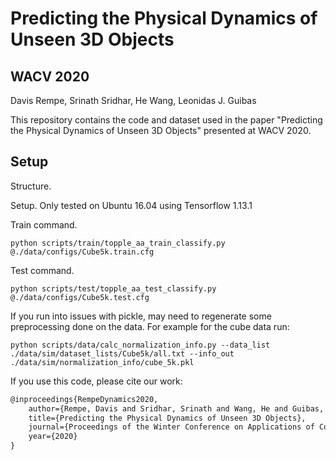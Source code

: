 # Predicting the Physical Dynamics of Unseen 3D Objects

## WACV 2020

Davis Rempe, Srinath Sridhar, He Wang, Leonidas J. Guibas


This repository contains the code and dataset used in the paper "Predicting the Physical Dynamics of Unseen 3D Objects" presented at WACV 2020.

## Setup
Structure.

Setup. Only tested on Ubuntu 16.04 using Tensorflow 1.13.1

Train command.

`python scripts/train/topple_aa_train_classify.py @./data/configs/Cube5k.train.cfg`

Test command.

`python scripts/test/topple_aa_test_classify.py @./data/configs/Cube5k.test.cfg`

If you run into issues with pickle, may need to regenerate some preprocessing done on the data. For example for the cube data run:

`python scripts/data/calc_normalization_info.py --data_list ./data/sim/dataset_lists/Cube5k/all.txt --info_out ./data/sim/normalization_info/cube_5k.pkl`

If you use this code, please cite our work:
```latex
@inproceedings{RempeDynamics2020,
	author={Rempe, Davis and Sridhar, Srinath and Wang, He and Guibas, Leonidas J.},
	title={Predicting the Physical Dynamics of Unseen 3D Objects},
	journal={Proceedings of the Winter Conference on Applications of Computer Vision (WACV)},
	year={2020}
}
```
